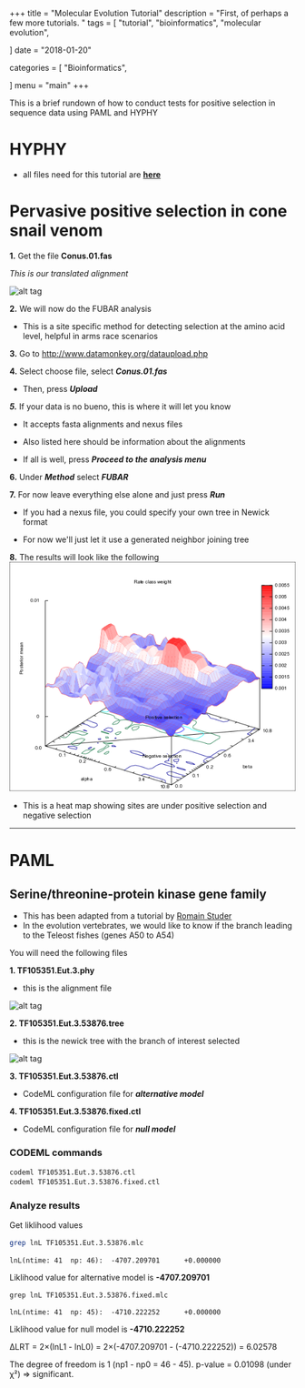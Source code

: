 +++
title = "Molecular Evolution Tutorial"
description = "First, of perhaps a few more tutorials. "
tags = [
    "tutorial",
    "bioinformatics",
    "molecular evolution",
    
]
date = "2018-01-20"

categories = [
    "Bioinformatics",
    
]
menu = "main"
+++

This is a brief rundown of how to conduct tests for positive selection in sequence data using PAML and HYPHY

<!--more-->


# HYPHY 

* all files need for this tutorial are **[here](https://github.com/tijeco/MolecularEvolutionTutorial/raw/master/CodeML.files.zip)**

# Pervasive positive selection in cone snail venom




**1.** Get the file **Conus.01.fas**

*This is our translated alignment*

![alt tag](http://www.tijeco.info/wp-content/uploads/2017/04/Superfamily-O1-1.png)

**2.** We will now do the FUBAR analysis
* This is a site specific method for detecting selection at the amino acid level, helpful in arms race scenarios


 **3.** Go to http://www.datamonkey.org/dataupload.php

 **4.** Select  choose file, select ***Conus.01.fas***

* Then, press ***Upload***

***5.*** If your data is no bueno, this is where it will let you know

* It accepts fasta alignments and nexus files

* Also listed here should be information about the alignments

* If all is well, press ***Proceed to the analysis menu***

**6.** Under ***Method*** select ***FUBAR***

**7.** For now leave everything else alone and just press ***Run***

* If you had a nexus file, you could specify your own tree in Newick format

* For now we'll just let it use a generated neighbor joining tree 

**8.** The results will look like the following ![This file is gone now](https://raw.githubusercontent.com/tijeco/MolecularEvolutionTutorial/master/fubarResults.png)

* This is a heat map showing sites are under positive selection and negative selection




* **
# PAML   

## Serine/threonine-protein kinase gene family

* This has been adapted from a tutorial by [Romain Studer](evosite3d.blogspot.com)
* In the evolution vertebrates, we would like to know if the branch leading to the Teleost fishes (genes A50 to A54)


You will need the following files

**1. TF105351.Eut.3.phy**<br>

* this is the alignment file

![alt tag](https://3.bp.blogspot.com/-LxFevYQBQ7I/TnN0vARVO4I/AAAAAAAAABM/PAxYkWUTQcw/s320/TF105351.Eut.3.aln.png)

**2. TF105351.Eut.3.53876.tree**

* this is the newick tree with the branch of interest selected

![alt tag](https://2.bp.blogspot.com/-QCyFGC6o2zQ/Uad84nz-S3I/AAAAAAAAAEg/W12U2V0CizQ/s1600/Tree.png)

**3. TF105351.Eut.3.53876.ctl**

* CodeML configuration file for ___alternative model___

**4. TF105351.Eut.3.53876.fixed.ctl**

* CodeML configuration file for ___null model___

### CODEML commands
```bash
codeml TF105351.Eut.3.53876.ctl
codeml TF105351.Eut.3.53876.fixed.ctl
```

### Analyze results
Get liklihood values
```bash
grep lnL TF105351.Eut.3.53876.mlc
```

```
lnL(ntime: 41  np: 46):  -4707.209701      +0.000000
```

Liklihood value for alternative model is **-4707.209701**

```
grep lnL TF105351.Eut.3.53876.fixed.mlc
```
```
lnL(ntime: 41  np: 45):  -4710.222252      +0.000000
```
Liklihood value for null model is **-4710.222252**

ΔLRT = 2×(lnL1 - lnL0) = 2×(-4707.209701 - (-4710.222252)) = 6.02578

The degree of freedom is 1 (np1 - np0 = 46 - 45).
p-value = 0.01098 (under χ²) => significant.